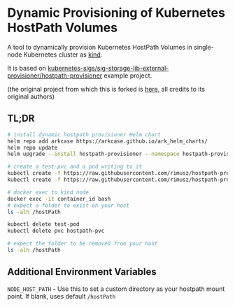 # Dynamic Provisioning of Kubernetes HostPath Volumes

A tool to dynamically provision Kubernetes HostPath Volumes in single-node Kubernetes cluster as [kind](https://github.com/kubernetes-sigs/kind).

It is based on [kubernetes-sigs/sig-storage-lib-external-provisioner/hostpath-provisioner](https://github.com/kubernetes-sigs/sig-storage-lib-external-provisioner/tree/master/examples/hostpath-provisioner) example project.

(the original project from which this is forked is [here](https://github.com/rimusz/hostpath-provisioner), all credits to its original authors)

## TL;DR

```bash
# install dynamic hostpath provisioner Helm chart
helm repo add arkcase https://arkcase.github.io/ark_helm_charts/
helm repo update
helm upgrade --install hostpath-provisioner --namespace hostpath-provisioner arkcase/hostpath-provisioner
```

```bash
# create a test-pvc and a pod writing to it
kubectl create -f https://raw.githubusercontent.com/rimusz/hostpath-provisioner/master/deploy/test-claim.yaml
kubectl create -f https://raw.githubusercontent.com/rimusz/hostpath-provisioner/master/deploy/test-pod.yaml

# docker exec to kind node
docker exec -it container_id bash
# expect a folder to exist on your host
ls -alh /hostPath

kubectl delete test-pod
kubectl delete pvc hostpath-pvc

# expect the folder to be removed from your host
ls -alh /hostPath
```

## Additional Environment Variables

 `NODE_HOST_PATH` - Use this to set a custom directory as your hostpath mount point. If blank, uses default `/hostPath`
